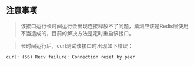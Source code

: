 
## 注意事项

> 该接口运行长时间运行会出现连接释放不了问题，猜测应该是Redis层使用不当造成的，目前的解决方法是定时重启该接口。

> 长时间运行后，curl测试该接口时出现如下错误：

```
curl: (56) Recv failure: Connection reset by peer
```